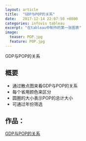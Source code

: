 ```yaml
---
layout: article
title:  "GDP与POP的关系"
date:   2017-12-14 22:07:50 +0800
categories: infovis tableau
excerpt: "在tableau中制作的第一张图表"
image:
  teaser: POP.jpg
  feature: POP.jpg
---
```

GDP与POP的关系

## 概要
- 通过散点图来看GDP与POP的关系
- 每个省用颜色来区分
- 圆圈的大小表示POP的总计大小
- 可通过年份筛选

## 作品：
<a href="https://public.tableau.com/profile/.25311013#!/vizhome/gov_cn_GDP_POP_scatter_1/sheet0" target="_blank">GDP与POP的关系</a>